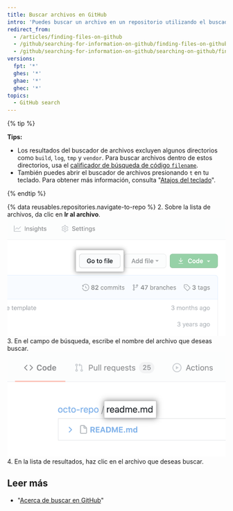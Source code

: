 ```yaml
---
title: Buscar archivos en GitHub
intro: 'Puedes buscar un archivo en un repositorio utilizando el buscador de archivos. Para buscar un archivo en varios repositorios de {% data variables.product.product_name %}, utiliza el [calificador de búsqueda de código `filename`](/search-github/searching-on-github/searching-code#search-by-filename).'
redirect_from:
  - /articles/finding-files-on-github
  - /github/searching-for-information-on-github/finding-files-on-github
  - /github/searching-for-information-on-github/searching-on-github/finding-files-on-github
versions:
  fpt: '*'
  ghes: '*'
  ghae: '*'
  ghec: '*'
topics:
  - GitHub search
---
```


{% tip %}

**Tips:**

- Los resultados del buscador de archivos excluyen algunos directorios como `build`, `log`, `tmp` y `vendor`. Para buscar archivos dentro de estos directorios, usa el [calificador de búsqueda de código `filename`](/search-github/searching-on-github/searching-code#search-by-filename).
- También puedes abrir el buscador de archivos presionando `t` en tu teclado. Para obtener más información, consulta "[Atajos del teclado](/articles/keyboard-shortcuts/#comments)".

{% endtip %}

{% data reusables.repositories.navigate-to-repo %}
2. Sobre la lista de archivos, da clic en **Ir al archivo**. ![Botón Buscar archivo](/assets/images/help/search/find-file-button.png)
3. En el campo de búsqueda, escribe el nombre del archivo que deseas buscar. ![Campo de búsqueda Buscar archivo](/assets/images/help/search/find-file-search-field.png)
4. En la lista de resultados, haz clic en el archivo que deseas buscar.

## Leer más

- "[Acerca de buscar en GitHub](/search-github/getting-started-with-searching-on-github/about-searching-on-github)"
